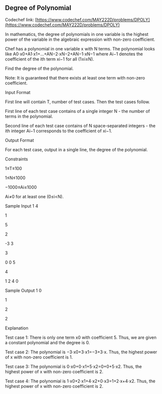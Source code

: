 ## Degree of Polynomial 

Codechef link: [https://www.codechef.com/MAY222D/problems/DPOLY](https://www.codechef.com/MAY222D/problems/DPOLY)

In mathematics, the degree of polynomials in one variable is the highest power of the variable in the algebraic expression with non-zero coefficient.

Chef has a polynomial in one variable x with N terms. The polynomial looks like A0⋅x0+A1⋅x1+…+AN−2⋅xN−2+AN−1⋅xN−1 where Ai−1 denotes the coefficient of the ith term xi−1 for all (1≤i≤N).

Find the degree of the polynomial.

Note: It is guaranteed that there exists at least one term with non-zero coefficient.

Input Format

First line will contain T, number of test cases. Then the test cases follow.

First line of each test case contains of a single integer N - the number of terms in the polynomial.

Second line of each test case contains of N space-separated integers - the ith integer Ai−1 corresponds to the coefficient of xi−1.

Output Format

For each test case, output in a single line, the degree of the polynomial.

Constraints

1≤T≤100

1≤N≤1000

−1000≤Ai≤1000

Ai≠0 for at least one (0≤i<N).

Sample Input 1 
4

1

5

2

-3 3

3

0 0 5

4

1 2 4 0

Sample Output 1 
0


1

2

2

Explanation

Test case 1: There is only one term x0 with coefficient 5. Thus, we are given a constant polynomial and the degree is 0.


Test case 2: The polynomial is −3⋅x0+3⋅x1=−3+3⋅x. Thus, the highest power of x with non-zero coefficient is 1.

Test case 3: The polynomial is 0⋅x0+0⋅x1+5⋅x2=0+0+5⋅x2. Thus, the highest power of x with non-zero coefficient is 2.

Test case 4: The polynomial is 1⋅x0+2⋅x1+4⋅x2+0⋅x3=1+2⋅x+4⋅x2. Thus, the highest power of x with non-zero coefficient is 2.
